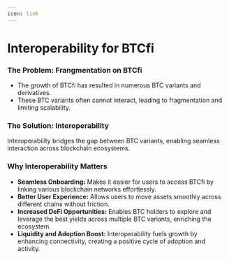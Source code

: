 ```yaml
---
icon: link
---
```


# Interoperability for BTCfi

### The Problem: Frangmentation on BTCfi

* The growth of BTCfi has resulted in numerous BTC variants and derivatives.
* These BTC variants often cannot interact, leading to fragmentation and limiting scalability.

### The Solution: Interoperability

Interoperability bridges the gap between BTC variants, enabling seamless interaction across blockchain ecosystems.

### Why Interoperability Matters

* **Seamless Onboarding:** Makes it easier for users to access BTCfi by linking various blockchain networks effortlessly.
* **Better User Experience:** Allows users to move assets smoothly across different chains without friction.
* **Increased DeFi Opportunities:** Enables BTC holders to explore and leverage the best yields across multiple BTC variants, enriching the ecosystem.
* **Liquidity and Adoption Boost:** Interoperability fuels growth by enhancing connectivity, creating a positive cycle of adoption and activity.

